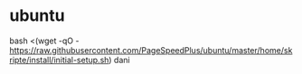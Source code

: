 # ubuntu


bash <(wget -qO - https://raw.githubusercontent.com/PageSpeedPlus/ubuntu/master/home/skripte/install/initial-setup.sh) dani
